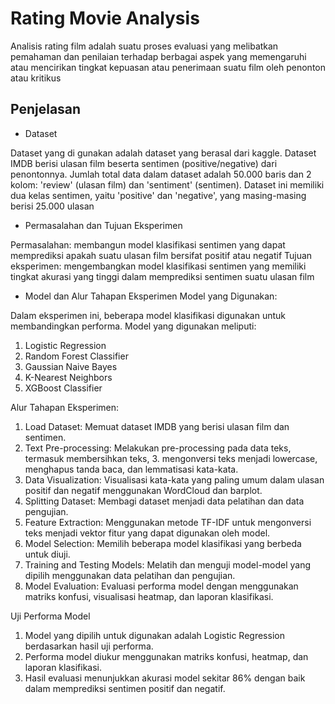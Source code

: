 # Rating Movie Analysis

Analisis rating film adalah suatu proses evaluasi yang melibatkan pemahaman dan penilaian terhadap berbagai aspek yang memengaruhi atau mencirikan tingkat kepuasan atau penerimaan suatu film oleh penonton atau kritikus

## Penjelasan

- Dataset

Dataset yang di gunakan adalah dataset yang berasal dari kaggle. Dataset IMDB berisi ulasan film beserta sentimen (positive/negative) dari penontonnya.
Jumlah total data dalam dataset adalah 50.000 baris dan 2 kolom: 'review' (ulasan film) dan 'sentiment' (sentimen).
Dataset ini memiliki dua kelas sentimen, yaitu 'positive' dan 'negative', yang masing-masing berisi 25.000 ulasan

- Permasalahan dan Tujuan Eksperimen

Permasalahan: membangun model klasifikasi sentimen yang dapat memprediksi apakah suatu ulasan film bersifat positif atau negatif
Tujuan eksperimen: mengembangkan model klasifikasi sentimen yang memiliki tingkat akurasi yang tinggi dalam memprediksi sentimen suatu ulasan film
- Model dan Alur Tahapan Eksperimen
Model yang Digunakan:

Dalam eksperimen ini, beberapa model klasifikasi digunakan untuk membandingkan performa. Model yang digunakan meliputi:
1. Logistic Regression
2. Random Forest Classifier
3. Gaussian Naive Bayes
4. K-Nearest Neighbors
5. XGBoost Classifier

Alur Tahapan Eksperimen:
1. Load Dataset: Memuat dataset IMDB yang berisi ulasan film dan sentimen.
2. Text Pre-processing: Melakukan pre-processing pada data teks, termasuk membersihkan teks, 3. mengonversi teks menjadi lowercase, menghapus tanda baca, dan lemmatisasi kata-kata.
4. Data Visualization: Visualisasi kata-kata yang paling umum dalam ulasan positif dan negatif menggunakan WordCloud dan barplot.
5. Splitting Dataset: Membagi dataset menjadi data pelatihan dan data pengujian.
6. Feature Extraction: Menggunakan metode TF-IDF untuk mengonversi teks menjadi vektor fitur yang dapat digunakan oleh model.
7. Model Selection: Memilih beberapa model klasifikasi yang berbeda untuk diuji.
8. Training and Testing Models: Melatih dan menguji model-model yang dipilih menggunakan data pelatihan dan pengujian.
9. Model Evaluation: Evaluasi performa model dengan menggunakan matriks konfusi, visualisasi heatmap, dan laporan klasifikasi.

Uji Performa Model
1. Model yang dipilih untuk digunakan adalah Logistic Regression berdasarkan hasil uji performa.
2. Performa model diukur menggunakan matriks konfusi, heatmap, dan laporan klasifikasi.
3. Hasil evaluasi menunjukkan akurasi model sekitar 86% dengan baik dalam memprediksi sentimen positif dan negatif.
